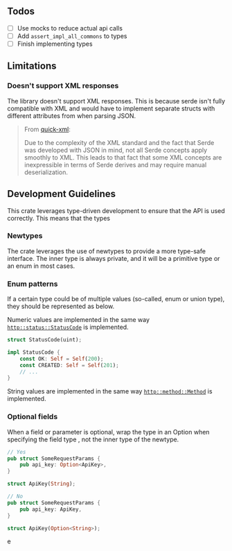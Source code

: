 ## Todos

- [ ] Use mocks to reduce actual api calls
- [ ] Add `assert_impl_all_commons` to types
- [ ] Finish implementing types

## Limitations

### Doesn't support XML responses

The library doesn't support XML responses.
This is because serde isn't fully compatible with XML and would have to
implement separate structs with different attributes from when parsing JSON.

> From [quick-xml](https://docs.rs/quick-xml/latest/quick_xml/de/):
>
> Due to the complexity of the XML standard and the fact that Serde was developed with JSON in mind, not all Serde
> concepts apply smoothly to XML. This leads to that fact that some XML concepts are inexpressible in terms of Serde
> derives and may require manual deserialization.

## Development Guidelines

This crate leverages type-driven development to ensure that the API is used correctly. This means that the types

### Newtypes

The crate leverages the use of newtypes to provide a more type-safe interface.
The inner type is always private, and it will be a primitive type or an enum in most cases.

### Enum patterns

If a certain type could be of multiple values (so-called, enum or union type), they should be represented as below.

Numeric values are implemented in the same way
[`http::status::StatusCode`](https://docs.rs/http/latest/http/status/struct.StatusCode.html) is implemented.

```rust
struct StatusCode(uint);

impl StatusCode {
    const OK: Self = Self(200);
    const CREATED: Self = Self(201);
    // ...
}
```

String values are implemented in the same way
[`http::method::Method`](https://docs.rs/http/latest/http/method/struct.Method.html) is implemented.

### Optional fields

When a field or parameter is optional, wrap the type in an Option when specifying the field type ,
not the inner type of the newtype.

```rust
// Yes
pub struct SomeRequestParams {
    pub api_key: Option<ApiKey>,
}

struct ApiKey(String);
```

```rust
// No
pub struct SomeRequestParams {
    pub api_key: ApiKey,
}

struct ApiKey(Option<String>);
```

e